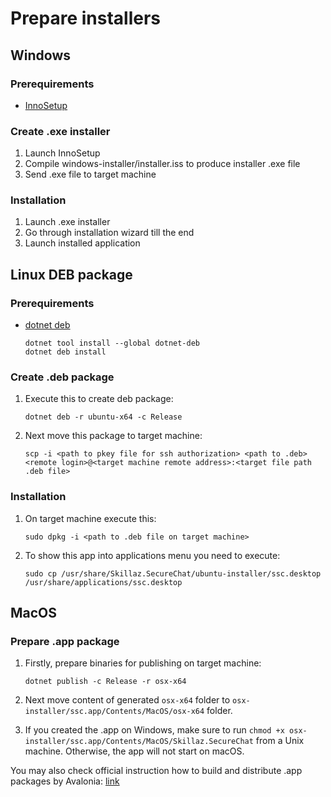 # Prepare installers

## Windows

### Prerequirements
- [InnoSetup](https://jrsoftware.org/isinfo.php)

### Create .exe installer
1. Launch InnoSetup
2. Compile windows-installer/installer.iss to produce installer .exe file
3. Send .exe file to target machine

### Installation
1. Launch .exe installer
2. Go through installation wizard till the end
3. Launch installed application

## Linux DEB package
### Prerequirements
- [dotnet deb](https://github.com/quamotion/dotnet-packaging)
    ```shell
    dotnet tool install --global dotnet-deb
    dotnet deb install
    ```

### Create .deb package
1. Execute this to create deb package:
    ```shell
    dotnet deb -r ubuntu-x64 -c Release
    ```

2. Next move this package to target machine:
    ```shell
    scp -i <path to pkey file for ssh authorization> <path to .deb> <remote login>@<target machine remote address>:<target file path .deb file>
    ```

### Installation
1. On target machine execute this:
    ```shell
    sudo dpkg -i <path to .deb file on target machine>
    ```

2. To show this app into applications menu you need to execute:
    ```shell
    sudo cp /usr/share/Skillaz.SecureChat/ubuntu-installer/ssc.desktop /usr/share/applications/ssc.desktop
    ```

## MacOS

### Prepare .app package

1. Firstly, prepare binaries for publishing on target machine:
    ```shell
    dotnet publish -c Release -r osx-x64
    ```

2. Next move content of generated `osx-x64` folder to `osx-installer/ssc.app/Contents/MacOS/osx-x64` folder.
3. If you created the .app on Windows, make sure to run `chmod +x osx-installer/ssc.app/Contents/MacOS/Skillaz.SecureChat` from a Unix machine. Otherwise, the app will not start on macOS.

You may also check official instruction how to build and distribute .app packages by Avalonia:
[link](https://docs.avaloniaui.net/docs/distribution-publishing/macos)
